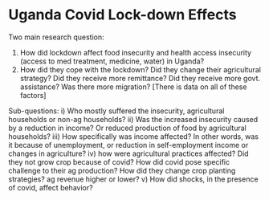 # Uganda Covid Lock-down Effects

Two main research question: 
1) How did lockdown affect food insecurity and health access insecurity (access to med treatment, medicine, water) in Uganda?
2) How did they cope with the lockdown? Did they change their agricultural strategy? Did they receive more remittance? Did they receive more govt. assistance? Was there more migration? [There is data on all of these factors]

Sub-questions:
i) Who mostly suffered the insecurity, agricultural households or non-ag households?
ii) Was the increased insecurity caused by a reduction in income? Or reduced production of food by agricultural households?
iii) How specifically was income affected? In other words, was it because of unemployment, or reduction in self-employment income or changes in agriculture?
iv) how were agricultural practices affected? Did they not grow crop because of covid? How did covid pose specific challenge to their ag production? How did they change crop planting strategies? ag revenue higher or lower?
v) How did shocks, in the presence of covid, affect behavior? 
